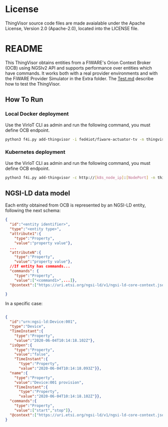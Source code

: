 # License

ThingVisor source code files are made avaialable under the Apache License, Version 2.0 (Apache-2.0), located into the LICENSE file.

# README

This ThingVisor obtains entities from a FIWARE's Orion Context Broker (OCB) using NGSIv2 API and supports performance over entities which have commands. It works both with a real provider environments and with the FiWARE Provider Simulator in the Extra folder. The [Test.md](./Test.md) describe how to test the ThingVisor.

## How To Run

### Local Docker deployment

Use the VirIoT CLI as admin and run the following command, you must define OCB endpoint.

```bash  
python3 f4i.py add-thingvisor -i fed4iot/fiware-actuator-tv -n thingvisorid-actuator -d "thingvisorid-actuator" -p "{'ocb_ip':'<OCB_Public_IP>', 'ocb_port':'<OCB_Port>', 'ocb_service':['<service>',...],'ocb_servicePath':['<servicePath>',...]}"
```

### Kubernetes deployment

Use the VirIoT CLI as admin and run the following command, you must define OCB endpoint.

```bash  
python3 f4i.py add-thingvisor -c http://[k8s_node_ip]:[NodePort] -n thingvisorid-actuator -d "thingvisorid-actuator" -p "{'ocb_ip':'<OCB_Public_IP>', 'ocb_port':'<OCB_Port>', 'ocb_service':['<service>',...],'ocb_servicePath':['<servicePath>',...]}" -y "yaml/thingVisor-fiWAREActuator.yaml"
```

## NGSI-LD data model

Each entity obtained from OCB is represented by an NGSI-LD entity, following the next schema:


```json
{
  "id":"<entity identifier>",
  "type":"<entity type>",
  "attribute1":{
    "type":"Property",
    "value":"property value"},
  ...
  "attributeN":{
    "type":"Property",
    "value":"property value"},
  //If entity has commands...
  "commands": {
    "type":"Property",
    "value":["<command1>",...]},
  "@context":["https://uri.etsi.org/ngsi-ld/v1/ngsi-ld-core-context.jsonld"]

}

```

In a specific case:
```json

{
  "id":"urn:ngsi-ld:Device:001",
  "type":"Device",
  "TimeInstant":{
    "type":"Property",
    "value":"2020-06-04T10:14:18.102Z"},
  "isOpen":{
    "type":"Property",
    "value":"false",
    "TimeInstant":{
      "type":"Property",
      "value":"2020-06-04T10:14:18.093Z"}},
  "name":{
    "type":"Property",
    "value":"Device:001 provision",
    "TimeInstant":{
      "type":"Property",
      "value":"2020-06-04T10:14:18.102Z"}},
  "commands":{
    "type":"Property",
    "value":["start","stop"]},
  "@context":["https://uri.etsi.org/ngsi-ld/v1/ngsi-ld-core-context.jsonld"]
}
```
